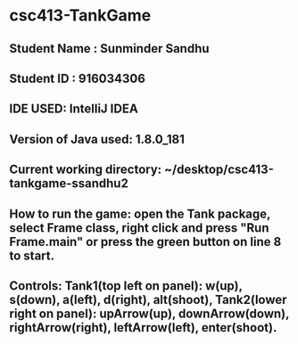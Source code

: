 # csc413-TankGame

## Student Name : Sunminder Sandhu
## Student ID : 916034306
## IDE USED: IntelliJ IDEA
## Version of Java used: 1.8.0_181
## Current working directory: ~/desktop/csc413-tankgame-ssandhu2
## How to run the game: open the Tank package, select Frame class, right click and press "Run Frame.main" or press the green button on line 8 to start.
## Controls: Tank1(top left on panel): w(up), s(down), a(left), d(right), alt(shoot), Tank2(lower right on panel): upArrow(up), downArrow(down), rightArrow(right), leftArrow(left), enter(shoot). 

